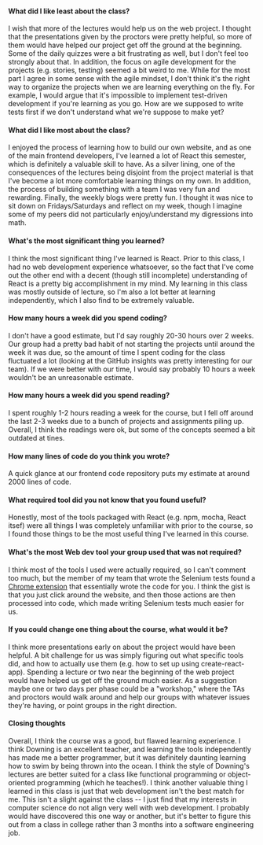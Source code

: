 #### What did I like least about the class?

I wish that more of the lectures would help us on the web project.
I thought that the presentations given by the proctors were pretty helpful,
so more of them would have helped our project get off the ground at the
beginning. Some of the daily quizzes were a bit frustrating as well, but I don't
feel too strongly about that. In addition, the focus on agile development for
the projects (e.g. stories, testing) seemed a bit weird to me. While for the
most part I agree in some sense with the agile mindset, I don't think
it's the right way to organize the projects when we are learning everything
on the fly. For example, I would argue that it's impossible to implement
test-driven development if you're learning as you go. How are we supposed
to write tests first if we don't understand what we're suppose to make
yet?

#### What did I like most about the class?

I enjoyed the process of learning how to build our own website, and as one
of the main frontend developers, I've learned a lot of React this semester,
which is definitely a valuable skill to have. As a silver lining, one
of the consequences of the lectures being disjoint from the project material
is that I've become a lot more comfortable learning things on my own. In
addition, the process of building something with a team I was very fun and
rewarding. Finally, the weekly blogs were pretty fun. I thought it was
nice to sit down on Fridays/Saturdays and reflect on my week, though
I imagine some of my peers did not particularly enjoy/understand my
digressions into math.

#### What's the most significant thing you learned?

I think the most significant thing I've learned is React. Prior to this
class, I had no web development experience whatsoever, so the fact that I've
come out the other end with a decent (though still incomplete) understanding
of React is a pretty big accomplishment in my mind. My learning
in this class was mostly outside of lecture, so I'm also a lot better
at learning independently, which I also find to be extremely valuable.

#### How many hours a week did you spend coding?

I don't have a good estimate, but I'd say roughly 20-30 hours over 2 weeks.
Our group had a pretty bad habit of not starting the projects until around
the week it was due, so the amount of time I spent coding for the class
fluctuated a lot (looking at the GitHub insights was pretty interesting for our
team). If we were better with our time, I would say probably 10 hours a week
wouldn't be an unreasonable estimate.

#### How many hours a week did you spend reading?

I spent roughly 1-2 hours reading a week for the course, but I fell off
around the last 2-3 weeks due to a bunch of projects and assignments piling up.
Overall, I think the readings were ok, but some of the concepts seemed a bit
outdated at tines.

#### How many lines of code do you think you wrote?

A quick glance at our frontend code repository puts my estimate at around
2000 lines of code.

#### What required tool did you not know that you found useful?

Honestly, most of the tools packaged with React (e.g. npm, mocha, React itsef)
were all things I was completely unfamiliar with prior to the course, so
I found those things to be the most useful thing I've learned in this course.

#### What's the most Web dev tool your group used that was not required?

I think most of the tools I used were actually required, so I can't comment
too much, but the member of my team that wrote the Selenium tests found
a [Chrome extension](https://chrome.google.com/webstore/detail/katalon-recorder-selenium/ljdobmomdgdljniojadhoplhkpialdid?hl=en-US)
that essentially wrote the code for you. I think the gist is that
you just click around the website, and then those actions are then
processed into code, which made writing Selenium tests much easier for us.

#### If you could change one thing about the course, what would it be?

I think more presentations early on about the project would have been helpful.
A bit challenge for us was simply figuring out what specific tools did, and
how to actually use them (e.g. how to set up using create-react-app). Spending
a lecture or two near the beginning of the web project would have helped
us get off the ground much easier. As a suggestion maybe one or two days
per phase could be a "workshop," where the TAs and proctors would
walk around and help our groups with whatever issues they're having,
or point groups in the right direction.

#### Closing thoughts

Overall, I think the course was a good, but flawed learning experience.
I think Downing is an excellent teacher, and learning the tools independently
has made me a better programmer, but it was definitely daunting learning
how to swim by being thrown into the ocean. I think the style of
Downing's lectures are better suited for a class like functional programming
or object-oriented programming (which he teaches!). I think another valuable
thing I learned in this class is just that web development isn't the best
match for me. This isn't a slight against the class -- I just find that
my interests in computer science do not align very well with web development.
I probably would have discovered this one way or another, but it's better
to figure this out from a class in college rather than 3 months into a
software engineering job.
